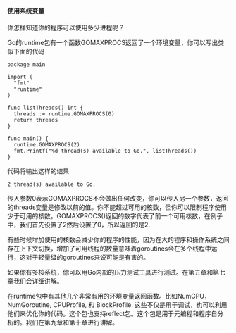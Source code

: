#### 使用系统变量

你怎样知道你的程序可以使用多少进程呢？

Go的runtime包有一个函数GOMAXPROCS返回了一个环境变量，你可以写出类似下面的代码

````
package main

import (
  "fmt"
  "runtime"
)

func listThreads() int {
  threads := runtime.GOMAXPROCS(0)
  return threads
}

func main() {
  runtime.GOMAXPROCS(2)
  fmt.Printf("%d thread(s) available to Go.", listThreads())
}
````

代码将输出这样的结果

````
2 thread(s) available to Go.
````
 
传入参数0表示GOMAXPROCS不会做出任何改变，你可以传入另一个参数，返回的threads变量是修改以前的值。你不能超过可用的核数，但你可以限制程序使用少于可用的核数。GOMAXPROCS()返回的数字代表了前一个可用核数，在例子中，我们首先设置了2然后设置了0，所以返回的是2.

有些时候增加使用的核数会减少你的程序的性能，因为在大的程序和操作系统之间存在上下文切换，增加了可用线程的数量意味着goroutines会在多个线程中运行，这对于轻量级的goroutines来说可能是有害的。

如果你有多核系统，你可以用Go内部的压力测试工具进行测试。在第五章和第七章我们会详细讲解。

在runtime包中有其他几个非常有用的环境变量返回函数。比如NumCPU，NumGoroutine, CPUProfile, 和 BlockProfile. 这些不仅是用于调试，也可以利用他们来优化你的代码。这个包也支持reflect包。这个包是用于元编程和程序自分析的。我们在第九章和第十章进行讲解。